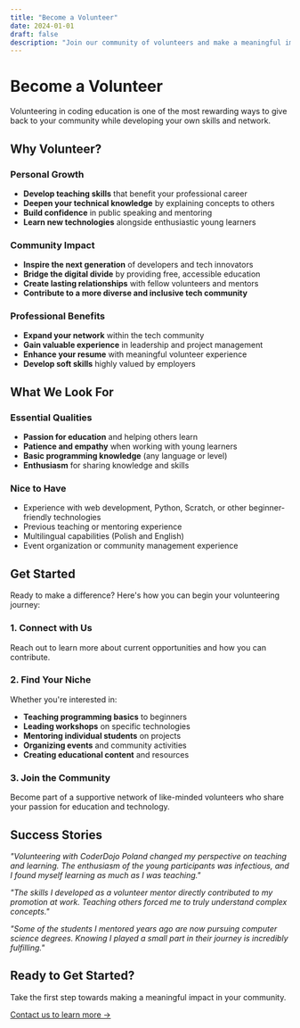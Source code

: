 ```yaml
---
title: "Become a Volunteer"
date: 2024-01-01
draft: false
description: "Join our community of volunteers and make a meaningful impact through coding education."
---
```


# Become a Volunteer

Volunteering in coding education is one of the most rewarding ways to give back to your community while developing your own skills and network.

## Why Volunteer?

### Personal Growth
- **Develop teaching skills** that benefit your professional career
- **Deepen your technical knowledge** by explaining concepts to others
- **Build confidence** in public speaking and mentoring
- **Learn new technologies** alongside enthusiastic young learners

### Community Impact
- **Inspire the next generation** of developers and tech innovators
- **Bridge the digital divide** by providing free, accessible education
- **Create lasting relationships** with fellow volunteers and mentors
- **Contribute to a more diverse and inclusive tech community**

### Professional Benefits
- **Expand your network** within the tech community
- **Gain valuable experience** in leadership and project management
- **Enhance your resume** with meaningful volunteer experience
- **Develop soft skills** highly valued by employers

## What We Look For

### Essential Qualities
- **Passion for education** and helping others learn
- **Patience and empathy** when working with young learners
- **Basic programming knowledge** (any language or level)
- **Enthusiasm** for sharing knowledge and skills

### Nice to Have
- Experience with web development, Python, Scratch, or other beginner-friendly technologies
- Previous teaching or mentoring experience
- Multilingual capabilities (Polish and English)
- Event organization or community management experience

## Get Started

Ready to make a difference? Here's how you can begin your volunteering journey:

### 1. Connect with Us
Reach out to learn more about current opportunities and how you can contribute.

### 2. Find Your Niche
Whether you're interested in:
- **Teaching programming basics** to beginners
- **Leading workshops** on specific technologies
- **Mentoring individual students** on projects
- **Organizing events** and community activities
- **Creating educational content** and resources

### 3. Join the Community
Become part of a supportive network of like-minded volunteers who share your passion for education and technology.

## Success Stories

*"Volunteering with CoderDojo Poland changed my perspective on teaching and learning. The enthusiasm of the young participants was infectious, and I found myself learning as much as I was teaching."*

*"The skills I developed as a volunteer mentor directly contributed to my promotion at work. Teaching others forced me to truly understand complex concepts."*

*"Some of the students I mentored years ago are now pursuing computer science degrees. Knowing I played a small part in their journey is incredibly fulfilling."*

## Ready to Get Started?

Take the first step towards making a meaningful impact in your community.

[Contact us to learn more →](/contact) 